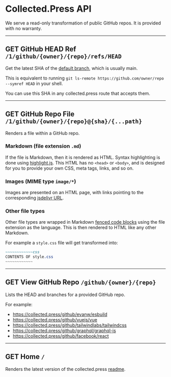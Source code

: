 # Collected.Press API

We serve a read-only transformation of public GitHub repos. It is provided with no warranty.

----

## GET GitHub HEAD Ref `/1/github/{owner}/{repo}/refs/HEAD`

Get the latest SHA of the [default branch](https://docs.github.com/en/repositories/configuring-branches-and-merges-in-your-repository/managing-branches-in-your-repository/changing-the-default-branch), which is usually main.

This is equivalent to running `git ls-remote https://github.com/owner/repo --symref HEAD` in your shell.

You can use this SHA in any collected.press route that accepts them.

----

## GET GitHub Repo File `/1/github/{owner}/{repo}@{sha}/{...path}`

Renders a file within a GitHub repo.

### Markdown (file extension `.md`)

If the file is Markdown, then it is rendered as HTML. Syntax highlighting is done using [highlight.js](https://highlightjs.org/). This HTML has no `<head>` or `<body>`, and is designed for you to provide your own CSS, meta tags, links, and so on.

### Images (MIME type `image/*`)

Images are presented on an HTML page, with links pointing to the corresponding [jsdelivr URL][jsdelivr-github].

### Other file types

Other file types are wrapped in Markdown [fenced code blocks](https://www.markdownguide.org/extended-syntax/#fenced-code-blocks) using the file extension as the language. This is then rendered to HTML like any other Markdown.

For example a `style.css` file will get transformed into:
```markdown
~~~~~~~~~~~~css
CONTENTS OF style.css
~~~~~~~~~~~~
```

----

## GET View GitHub Repo `/github/{owner}/{repo}`

Lists the HEAD and branches for a provided GitHub repo.

For example:

- https://collected.press/github/evanw/esbuild
- https://collected.press/github/vuejs/vue
- https://collected.press/github/tailwindlabs/tailwindcss
- https://collected.press/github/graphql/graphql-js
- https://collected.press/github/facebook/react

----

## GET Home `/`

Renders the latest version of the collected.press [readme](https://github.com/RoyalIcing/collected-press/blob/main/README.md).


[jsdelivr-github]: https://www.jsdelivr.com/?docs=gh